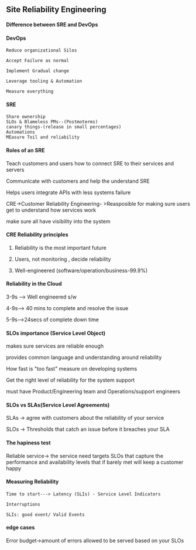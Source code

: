 ## Site Reliability Engineering

#### Difference between SRE and DevOps

#### DevOps

    Reduce organizational Silos

    Accept Failure as normal

    Implement Gradual change

    Leverage tooling & Automation

    Measure everything

#### SRE

    Share ownership
    SLOs & Blameless PMs--(Postmoterms)
    canary things-(release in small percentages)
    Automations
    MEasure Toil and reliability

#### Roles of an SRE

Teach customers and users how to connect SRE to their services and servers

Communicate with customers and help the understand SRE

Helps users integrate APIs with less systems failure

CRE->Customer Reliability Engineering- >Reasposible for making sure users get to understand how services work

make sure all have visibility into the system

####  CRE Reliability principles

1. Reliability is the most important future

2. Users, not monitoring , decide reliability

3. Well-engineered (software/operation/business-99.9%)

#### Reliability in the Cloud

3-9s --> Well engineered s/w

4-9s--> 40 mins to complete and resolve the issue

5-9s-->24secs of complete down time

#### SLOs importance (Service Level Object)

makes sure services are reliable enough

provides common language and understanding around reliability

How fast is "too fast" measure on developing systems

Get the right level of reliability for the system support

must have Product/Engineering team and Operations/support engineers


#### SLOs vs SLAs(Service Level Agreements)

SLAs -> agree with customers about the reliability of your service

SLOs -> Thresholds that catch an issue before it breaches your SLA

#### The hapiness test

Reliable service-> the service need targets SLOs that capture the performance and availability levels that if
    barely met will keep a customer happy

#### Measuring Reliability

    Time to start---> Latency (SLIs) - Service Level Indicators

    Interruptions

    SLIs: good event/ Valid Events

#### edge cases

Error budget->amount of errors allowed to be served based on your SLOs
